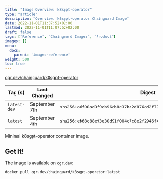 ```yaml
---
title: "Image Overview: k8sgpt-operator"
type: "article"
description: "Overview: k8sgpt-operator Chainguard Image"
date: 2022-11-01T11:07:52+02:00
lastmod: 2022-11-01T11:07:52+02:00
draft: false
tags: ["Reference", "Chainguard Images", "Product"]
images: []
menu:
  docs:
    parent: "images-reference"
weight: 500
toc: true
---
```


[cgr.dev/chainguard/k8sgpt-operator](https://github.com/chainguard-images/images/tree/main/images/k8sgpt-operator)

| Tag (s)       | Last Changed  | Digest                                                                    |
|---------------|---------------|---------------------------------------------------------------------------|
|  `latest-dev` | September 7th | `sha256:adf08ad3f9cb96eb8e37ba2d876ad2f7384a1edc74ac28de58e01a0851c2baf4` |
|  `latest`     | September 4th | `sha256:eb68c88e93e30d91f004c7c8e2f2946f41a7a98685b721119a5687d422d1af9a` |



Minimal k8sgpt-operator container image.

## Get It!

The image is available on `cgr.dev`:

```
docker pull cgr.dev/chainguard/k8sgpt-operator:latest
```

